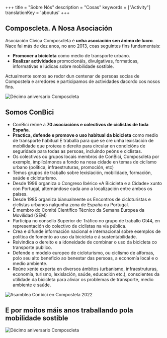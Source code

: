 +++
title = "Sobre Nós"
description = "Cosas"
keywords = ["Activity"]
translationKey = 'aboutus'
+++

## Composcleta. A Nosa Asociación

Asociación Cívica Composcleta é **unha asociación sen ánimo de lucro**. Nace fai más de dez anos, no ano 2013, coas seguintes fins fundamentais:

- **Promover a bicicleta** como medio de transporte urbano.
- **Realizar actividades** promocionáis, divulgativas, formaticas, informativas e lúdicas sobre mobilidade sostible.

Actualmente somos ao redor dun centenar de persoas socias de Compostela e arredores e participamos de actividades dacordo cos nosos fins.

![Décimo aniversario Composcleta](/img/about/grupo-composcleta.jpg)

## Somos ConBici

- ConBici reúne a **70 asociacións e colectivos de ciclistas de toda España**.
- **Practica, defende e promove o uso habitual da bicicleta** como medio de transporte habitual E traballa para que se cre unha lexislación de mobilidade que protexa o dereito para circular en condicións de seguridade para todas as persoas, incluíndo peóns e ciclistas.
- Os colectivos ou grupos locais membros de ConBici, Composcleta por exemplo, implícámonos a fondo na nosa cidade en temas de ciclismo urbano (política, infraestruturas, promoción, etc)
- Temos grupos de traballo sobre lexislación, mobilidade, formación, saúde e cicloturismo.
- Desde 1996 organiza o Congreso Ibérico «A Bicicleta e a Cidade» xunto con Portugal, alternándose cada ano a localización entre ambos os países.
- Desde 1985 organiza bianualmente os Encontros de cicloturistas e ciclistas urbanos nalgunha zona de España ou Portugal.
- É membro do Comité Científico Técnico da Semana Europea da Movilidad (SEM)
- Participa no consello Superior de Tráfico no grupo de traballo Gt44, en representación do colectivo de ciclistas na vía pública.
- Crea e difunde información nacional e internacional sobre exemplos de política de fomento ao uso da bicicleta e á sustentabilidade.
- Reivindica o dereito e a idoneidade de combinar o uso da bicicleta co transporte publico.
- Defende o modelo europeo de cicloturismo, ou ciclismo de alforxas, polo seu alto beneficio ao benestar das persoas, a economía local e o medio ambiente.
- Reúne xente experta en diversos ámbitos (urbanismo, infraestruturas, economía, turismo, lexislación, saúde, educación etc.), conscientes da utilidade da bicicleta para aliviar os problemas de transporte, medio ambiente e saúde.

![Asamblea Conbici en Compostela 2022](/img/about/asamblea-conbici-compostela.jpg)

## E por moitos máis anos traballando pola mobilidade sostible

![Décimo aniversario Composcleta](/img/about/decimo-aniversario-composcleta.jpg)
